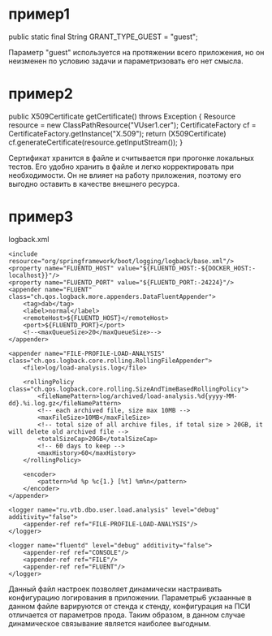 пример1
=======
public static final String GRANT_TYPE_GUEST = "guest";

Параметр "guest" используется на протяжении всего приложения, но он неизменен по условию задачи и параметризовать его нет смысла.

пример2
=======
public X509Certificate getCertificate() throws Exception {
Resource resource = new ClassPathResource("VUser1.cer");
CertificateFactory cf = CertificateFactory.getInstance("X.509");
return (X509Certificate) cf.generateCertificate(resource.getInputStream());
}

Сертификат хранится в файле и считывается при прогонке локальных тестов.
Его удобно хранить в файле и легко корректировать при необходимости.
Он не влияет на работу приложения, поэтому его выгодно оставить в качестве внешнего ресурса.

пример3
=======
logback.xml
<?xml version="1.0" encoding="UTF-8"?>
<configuration>
    <springProperty scope="context" name="springAppName" source="spring.application.name"/>
    <property name="LOG_FILE" value="${BUILD_FOLDER:-log}/microservices-${springAppName}.log"/>

    <include resource="org/springframework/boot/logging/logback/base.xml"/>
    <property name="FLUENTD_HOST" value="${FLUENTD_HOST:-${DOCKER_HOST:-localhost}}"/>
    <property name="FLUENTD_PORT" value="${FLUENTD_PORT:-24224}"/>
    <appender name="FLUENT" class="ch.qos.logback.more.appenders.DataFluentAppender">
        <tag>dab</tag>
        <label>normal</label>
        <remoteHost>${FLUENTD_HOST}</remoteHost>
        <port>${FLUENTD_PORT}</port>
        <!--<maxQueueSize>20</maxQueueSize>-->
    </appender>

    <appender name="FILE-PROFILE-LOAD-ANALYSIS" class="ch.qos.logback.core.rolling.RollingFileAppender">
        <file>log/load-analysis.log</file>

        <rollingPolicy class="ch.qos.logback.core.rolling.SizeAndTimeBasedRollingPolicy">
            <fileNamePattern>log/archived/load-analysis.%d{yyyy-MM-dd}.%i.log.gz</fileNamePattern>
            <!-- each archived file, size max 10MB -->
            <maxFileSize>10MB</maxFileSize>
            <!-- total size of all archive files, if total size > 20GB, it will delete old archived file -->
            <totalSizeCap>20GB</totalSizeCap>
            <!-- 60 days to keep -->
            <maxHistory>60</maxHistory>
        </rollingPolicy>

        <encoder>
            <pattern>%d %p %c{1.} [%t] %m%n</pattern>
        </encoder>
    </appender>

    <logger name="ru.vtb.dbo.user.load.analysis" level="debug" additivity="false">
        <appender-ref ref="FILE-PROFILE-LOAD-ANALYSIS"/>
    </logger>

    <logger name="fluentd" level="debug" additivity="false">
        <appender-ref ref="CONSOLE"/>
        <appender-ref ref="FILE"/>
        <appender-ref ref="FLUENT"/>
    </logger>
</configuration>

Данный файл настроек позволяет динамически настраивать конфигурацию логирования в приложении.
Параметры6 укзаанные в данном файле варируются от стенда к стенду, конфигурация на ПСИ отличается от параметров прода.
Таким образом, в данном случае динамическое связывание является наиболее выгодным.

